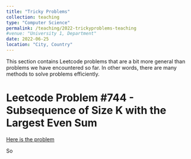 ```yaml
---
title: "Tricky Problems"
collection: teaching
type: "Computer Science"
permalink: /teaching/2022-trickyproblems-teaching
#venue: "University 1, Department"
date: 2022-06-25
location: "City, Country"
---
```


This section contains Leetcode problems that are a bit more general than problems we have encountered so far.  In other words, there are many methods to solve problems efficiently.  

Leetcode Problem #744 - Subsequence of Size K with the Largest Even Sum 
=====

[Here is the problem](https://leetcode.com/problems/find-smallest-letter-greater-than-target/)

So 
